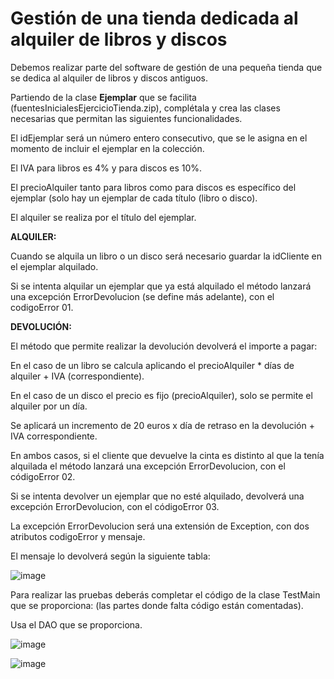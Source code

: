 # Gestión de una tienda dedicada al alquiler de libros y discos

Debemos realizar parte del software de gestión de una pequeña tienda que se dedica al alquiler de libros y discos antiguos.

Partiendo de la clase **Ejemplar** que se facilita (fuentesInicialesEjercicioTienda.zip), complétala y crea las clases necesarias que permitan las siguientes funcionalidades.

El idEjemplar será un número entero consecutivo, que se le asigna en el momento de incluir el ejemplar en la colección.

El IVA para libros es 4% y para discos es 10%.

El precioAlquiler tanto para libros como para discos es específico del ejemplar (solo hay un ejemplar de cada título (libro o disco).

El alquiler se realiza por el título del ejemplar.

**ALQUILER:** 

Cuando se alquila un libro o un disco será necesario guardar la idCliente en el ejemplar alquilado. 

Si se intenta alquilar un ejemplar que ya está alquilado el método lanzará una excepción ErrorDevolucion  (se define más adelante), con el codigoError 01.

**DEVOLUCIÓN:** 

El método que permite realizar la devolución devolverá el importe a pagar:

En el caso de un libro se calcula aplicando el precioAlquiler * días de alquiler + IVA (correspondiente).

En el caso de un disco el precio es fijo (precioAlquiler), solo se permite el alquiler por un día.

Se aplicará un incremento de 20 euros x día de retraso en la devolución + IVA correspondiente.

En ambos casos, si el cliente que devuelve la cinta es distinto al que la tenía alquilada el método lanzará una excepción ErrorDevolucion, con el códigoError 02.

Si se intenta devolver un ejemplar que no esté alquilado, devolverá una excepción ErrorDevolucion, con el códigoError 03.

La excepción ErrorDevolucion será una extensión de Exception, con dos atributos codigoError y mensaje.

El mensaje lo devolverá según la siguiente tabla:

![image](https://user-images.githubusercontent.com/91023374/165309925-f810e1bc-9e4e-4e4d-a1cf-ab14b6df1dcf.png)

Para realizar las pruebas deberás completar el código de la clase TestMain que se proporciona: (las partes donde falta código están comentadas). 

Usa el DAO que se proporciona.

![image](https://user-images.githubusercontent.com/91023374/165310145-831b1d12-479f-401d-9c74-c84a7d0cbdc0.png)

![image](https://user-images.githubusercontent.com/91023374/165310319-13d6491b-f4f0-4885-9461-562c314b16b4.png)

